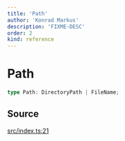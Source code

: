 ```yaml
---
title: 'Path'
author: 'Konrad Markus'
description: 'FIXME-DESC'
order: 2
kind: reference
---
```


# Path

```ts
type Path: DirectoryPath | FileName;
```

## Source

[src/index.ts:21](https://github.com/konkerdotdev/tiny-filesystem-fp/blob/900743fd8cf49d9e7c3831c08b0b3c0dd3e06fb2/src/index.ts#L21)
